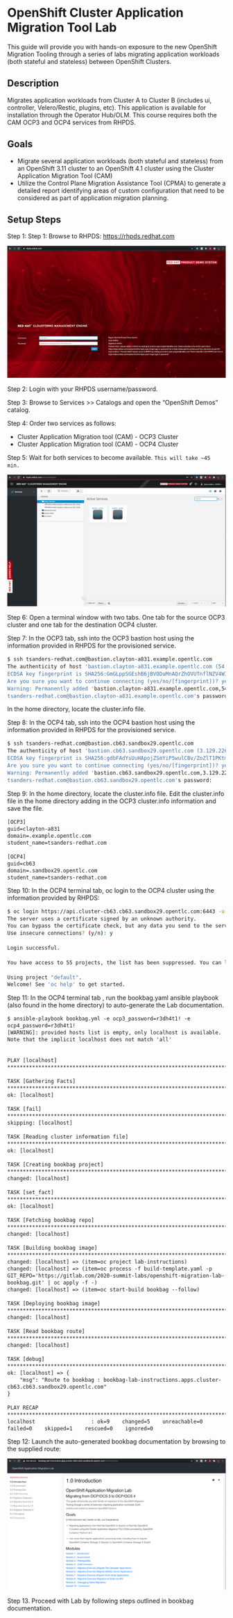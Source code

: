 # OpenShift Cluster Application Migration Tool Lab

This guide will provide you with hands-on exposure to the new OpenShift Migration Tooling through a series of labs migrating application workloads (both stateful and stateless) between OpenShift Clusters.

## Description

Migrates application workloads from Cluster A to Cluster B (includes ui, controller, Velero/Restic, plugins, etc). This application is available for installation through the Operator Hub/OLM. This course requires both the CAM OCP3 and OCP4 services from RHPDS.

## Goals

* Migrate several application workloads (both stateful and stateless) from an OpenShift 3.11 cluster to an OpenShift 4.1 cluster using the Cluster Application Migration Tool (CAM)
* Utilize the Control Plane Migration Assistance Tool (CPMA) to generate a detailed report identifying areas of custom configuration that need to be considered as part of application migration planning.

## Setup Steps

Step 1: Step 1: Browse to RHPDS: https://rhpds.redhat.com

![RHPDS](screenshots/rhpds.png)

Step 2: Login with your RHPDS username/password.

Step 3: Browse to Services >> Catalogs and open the “OpenShift Demos” catalog.

Step 4: Order two services as follows:

* Cluster Application Migration tool (CAM) - OCP3 Cluster
* Cluster Application Migration tool (CAM) - OCP4 Cluster

Step 5: Wait for both services to become available.  ```This will take ~45 min.```

![RHPDS-MyServices](screenshots/rhpds-myservices.png)

Step 6: Open a terminal window with two tabs.  One tab for the source OCP3 cluster and one tab for the destination OCP4 cluster.

Step 7: In the OCP3 tab, ssh into the OCP3 bastion host using the information provided in RHPDS for the provisioned service.

```bash
$ ssh tsanders-redhat.com@bastion.clayton-a831.example.opentlc.com
The authenticity of host 'bastion.clayton-a831.example.opentlc.com (54.196.40.213)' can't be established.
ECDSA key fingerprint is SHA256:GmGLppSGEshB6jBVODuMnAQrZhOVUTnflNZV4WIfn+E.
Are you sure you want to continue connecting (yes/no/[fingerprint])? yes
Warning: Permanently added 'bastion.clayton-a831.example.opentlc.com,54.196.40.213' (ECDSA) to the list of known hosts.
tsanders-redhat.com@bastion.clayton-a831.example.opentlc.com's password:
```
In the home directory, locate the cluster.info file.

Step 8: In the OCP4 tab, ssh into the OCP4 bastion host using the information provided in RHPDS for the provisioned service.

```bash
$ ssh tsanders-redhat.com@bastion.cb63.sandbox29.opentlc.com
The authenticity of host 'bastion.cb63.sandbox29.opentlc.com (3.129.226.158)' can't be established.
ECDSA key fingerprint is SHA256:gdbFAdYsUuHApojZSmYiP5wulCBv/ZoZlT1PKtmNBEE.
Are you sure you want to continue connecting (yes/no/[fingerprint])? yes
Warning: Permanently added 'bastion.cb63.sandbox29.opentlc.com,3.129.226.158' (ECDSA) to the list of known hosts.
tsanders-redhat.com@bastion.cb63.sandbox29.opentlc.com's password:
```

Step 9: In the home directory, locate the cluster.info file.  Edit the cluster.info file in the home directory adding in the OCP3 cluster.info information and save the file.

```
[OCP3]
guid=clayton-a831
domain=.example.opentlc.com
student_name=tsanders-redhat.com

[OCP4]
guid=cb63
domain=.sandbox29.opentlc.com
student_name=tsanders-redhat.com
```

Step 10:  In the OCP4 terminal tab, oc login to the OCP4 cluster using the information provided by RHPDS:

```bash
$ oc login https://api.cluster-cb63.cb63.sandbox29.opentlc.com:6443 -u admin -p r3dh4t1!
The server uses a certificate signed by an unknown authority.
You can bypass the certificate check, but any data you send to the server could be intercepted by others.
Use insecure connections? (y/n): y

Login successful.

You have access to 55 projects, the list has been suppressed. You can list all projects with 'oc projects'

Using project "default".
Welcome! See 'oc help' to get started.
```

Step 11: In the OCP4 terminal tab , run the bookbag.yaml ansible playbook (also found in the home directory) to auto-generate the Lab documentation.

```
$ ansible-playbook bookbag.yml -e ocp3_password=r3dh4t1! -e ocp4_password=r3dh4t1!
[WARNING]: provided hosts list is empty, only localhost is available. Note that the implicit localhost does not match 'all'


PLAY [localhost] *************************************************************************************************************************************************************************************

TASK [Gathering Facts] *******************************************************************************************************************************************************************************
ok: [localhost]

TASK [fail] ******************************************************************************************************************************************************************************************
skipping: [localhost]

TASK [Reading cluster information file] **************************************************************************************************************************************************************
ok: [localhost]

TASK [Creating bookbag project] **********************************************************************************************************************************************************************
changed: [localhost]

TASK [set_fact] **************************************************************************************************************************************************************************************
ok: [localhost]

TASK [Fetching bookbag repo] *************************************************************************************************************************************************************************
changed: [localhost]

TASK [Building bookbag image] ************************************************************************************************************************************************************************
changed: [localhost] => (item=oc project lab-instructions)
changed: [localhost] => (item=oc process -f build-template.yaml -p GIT_REPO='https://gitlab.com/2020-summit-labs/openshift-migration-lab-bookbag.git' | oc apply -f -)
changed: [localhost] => (item=oc start-build bookbag --follow)

TASK [Deploying bookbag image] ***********************************************************************************************************************************************************************
changed: [localhost]

TASK [Read bookbag route] ****************************************************************************************************************************************************************************
changed: [localhost]

TASK [debug] *****************************************************************************************************************************************************************************************
ok: [localhost] => {
    "msg": "Route to bookbag : bookbag-lab-instructions.apps.cluster-cb63.cb63.sandbox29.opentlc.com"
}

PLAY RECAP *******************************************************************************************************************************************************************************************
localhost                  : ok=9    changed=5    unreachable=0    failed=0    skipped=1    rescued=0    ignored=0   
```

Step 12: Launch the auto-generated bookbag documentation by browsing to the supplied route:

![Bookbag-Docs](screenshots/bookbag-docs.png)

Step 13. Proceed with Lab by following steps outlined in bookbag documentation.

